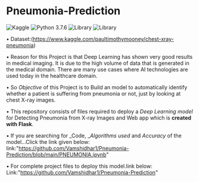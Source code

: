# Pneumonia-Prediction

![Kaggle](https://img.shields.io/badge/Dataset-Kaggle-blue.svg) ![Python 3.7.6](https://img.shields.io/badge/Python-3.7-violet.svg) ![Library](https://img.shields.io/badge/Library-kears%202.4.3-red) ![Library](https://img.shields.io/badge/Library-Tensorflow%202.3.1-orange)

• Dataset:(https://www.kaggle.com/paultimothymooney/chest-xray-pneumonia)

• Reason for this Project is that Deep Learning has shown very good results in medical imaging. It is due to the high volume of data that is generated in the medical domain. There are many use cases where AI technologies are used today in the healthcare domain.<br> 

• So _Objective_ of this Project is to Build an model to automatically identify whether a patient is suffering from pneumonia or not, just by looking at chest X-ray images.

• This repository consists of files required to deploy a _Deep Learning model_ for Detecting Pneumonia from X-ray Images and Web app which is __created with Flask__.<br>


• If you are searching for _Code, __Algorithms used_ and _Accuracy_ of the model...Click the link given below:
link:"https://github.com/Vamshidhar1/Pneumonia-Prediction/blob/main/PNEUMONIA.ipynb"

• For complete project files to deploy this model.link below:
Link:"https://github.com/Vamshidhar1/Pneumonia-Prediction"
